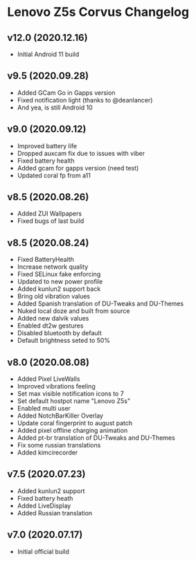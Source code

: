 # Lenovo Z5s Corvus Changelog

## v12.0 (2020.12.16)
- Initial Android 11 build

## v9.5 (2020.09.28)
- Added GCam Go in Gapps version
- Fixed notification light (thanks to @deanlancer)
- And yea, is still Android 10

## v9.0 (2020.09.12)
- Improved battery life
- Dropped auxcam fix due to issues with viber
- Fixed battery health
- Added gcam for gapps version (need test)
- Updated coral fp from a11

## v8.5 (2020.08.26)
- Added ZUI Wallpapers
- Fixed bugs of last build

## v8.5 (2020.08.24)
- Fixed BatteryHealth
- Increase network quality
- Fixed SELinux fake enforcing
- Updated to new power profile
- Added kunlun2 support back
- Bring old vibration values
- Added Spanish translation of DU-Tweaks and DU-Themes
- Nuked local doze and built from source
- Added new dalvik values
- Enabled dt2w gestures
- Disabled bluetooth by default
- Default brightness seted to 50%

## v8.0 (2020.08.08)
- Added Pixel LiveWalls
- Improved vibrations feeling
- Set max visible notification icons to 7
- Set default hostpot name "Lenovo Z5s"
- Enabled multi user
- Added NotchBarKiller Overlay 
- Update coral fingerprint to august patch
- Added pixel offline charging animation
- Added pt-br translation of DU-Tweaks and DU-Themes
- Fix some russian translations
- Added kimcirecorder

## v7.5 (2020.07.23)
- Added kunlun2 support
- Fixed battery heath 
- Added LiveDisplay
- Added Russian translation

## v7.0 (2020.07.17)
- Initial official build

